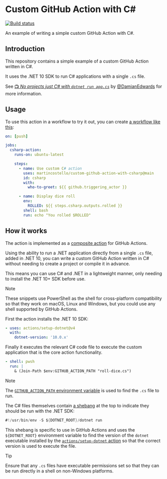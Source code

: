 # Custom GitHub Action with C#

[![Build status][build-badge]][build-status]

An example of writing a simple custom GitHub Action with C#.

## Introduction

This repository contains a simple example of a custom GitHub Action written in C#.

It uses the .NET 10 SDK to run C# applications with a single `.cs` file.

See [📺 _No projects just C# with `dotnet run app.cs`_][demo-talk] by [@DamianEdwards][damian-edwards] for more information.

## Usage

To use this action in a workflow to try it out, you can create [a workflow like this][demo-workflow]:

```yaml
on: [push]

jobs:
  csharp-action:
    runs-on: ubuntu-latest

    steps:
      - name: Use custom C# action
        uses: martincostello/custom-github-action-with-csharp@main
        id: csharp
        with:
          who-to-greet: ${{ github.triggering_actor }}

      - name: Display dice roll
        env:
          ROLLED: ${{ steps.csharp.outputs.rolled }}
        shell: bash
        run: echo "You rolled $ROLLED"
```

## How it works

The action is implemented as a [composite action][composite-action] for GitHub Actions.

Using the ability to run a .NET application directly from a single `.cs` file, added in .NET 10, you
can write a custom GitHub Action written in C# without needing to create a project or compile it in advance.

This means you can use C# and .NET in a lightweight manner, only needing to install the .NET 10+ SDK before use.

> [!NOTE]
> These snippets use PowerShell as the shell for cross-platform compatibility so that they
> work on macOS, Linux and Windows, but you could use any shell supported by GitHub Actions.

First the action installs the .NET 10 SDK:

```yaml
- uses: actions/setup-dotnet@v4
  with:
    dotnet-version: '10.0.x'
```

Finally it executes the relevant C# code file to execute the custom application that is the core action functionality.

```yaml
- shell: pwsh
  run: |
    & (Join-Path $env:GITHUB_ACTION_PATH "roll-dice.cs")
```

> [!NOTE]
> The [`GITHUB_ACTION_PATH` environment variable][github-actions-environment-vars] is used to find the `.cs` file to run.

The C# files themselves contain [a shebang][shebang] at the top to indicate they should be run with the .NET SDK:

```csharp
#!/usr/bin/env -S ${DOTNET_ROOT}/dotnet run
```

This shebang is specific to use in GitHub Actions and uses the `${DOTNET_ROOT}` environment variable to find the version
of the `dotnet` executable installed by the [`actions/setup-dotnet` action][setup-dotnet] so that the correct version is
used to execute the file.

> [!TIP]
> Ensure that any `.cs` files have executable permissions set so that they can be run directly in a shell on non-Windows platforms.

[build-badge]: https://github.com/martincostello/custom-github-action-with-csharp/actions/workflows/test.yml/badge.svg?branch=main&event=push
[build-status]: https://github.com/martincostello/custom-github-action-with-csharp/actions?query=workflow%3Atest+branch%3Amain+event%3Apush "Continuous Integration for this project"
[composite-action]: https://docs.github.com/actions/sharing-automations/creating-actions/creating-a-composite-action "Creating a composite action"
[damian-edwards]: https://github.com/DamianEdwards "Damian Edwards on GitHub"
[demo-talk]: https://youtu.be/98MizuB7i-w "No projects just C# with dotnet run app.cs - YouTube"
[demo-workflow]: https://github.com/martincostello/custom-github-action-with-csharp/blob/main/.github/workflows/demo.yml
[github-actions-environment-vars]: https://docs.github.com/actions/writing-workflows/choosing-what-your-workflow-does/store-information-in-variables#default-environment-variables "Store information in variables - Default environment variables"
[setup-dotnet]: https://github.com/actions/setup-dotnet "The setup-dotnet GitHub Action"
[shebang]: https://en.wikipedia.org/wiki/Shebang_(Unix) "Shebang (Unix)"
